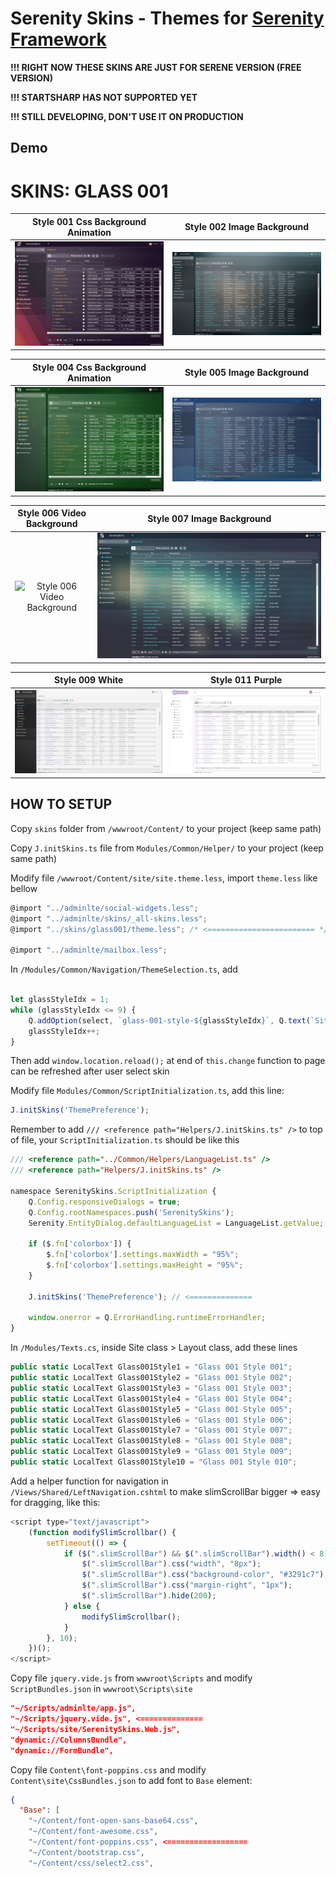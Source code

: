 # Serenity Skins - Themes for [Serenity Framework](https://github.com/volkanceylan/Serenity)

**!!! RIGHT NOW THESE SKINS ARE JUST FOR SERENE VERSION (FREE VERSION)**

**!!! STARTSHARP HAS NOT SUPPORTED YET**

**!!! STILL DEVELOPING, DON'T USE IT ON PRODUCTION**

## Demo

# SKINS: GLASS 001

**Style 001 Css Background Animation**             |  **Style 002 Image Background**
:-------------------------:|:-------------------------:
![Style 001 Css Background Animation](https://github.com/minhhungit/SerenitySkins/blob/main/assets/images/glass-001-ver2/style01.gif?raw=true)  |  ![Style 002 Image Background](https://github.com/minhhungit/SerenitySkins/blob/main/assets/images/glass-001-ver2/img-003.jpg?raw=true)

**Style 004 Css Background Animation**             |  **Style 005 Image Background**
:-------------------------:|:-------------------------:
![Style 004 Css Background Animation](https://github.com/minhhungit/SerenitySkins/blob/main/assets/images/glass-001-ver2/style04.gif?raw=true)  |  ![Style 005 Image Background](https://github.com/minhhungit/SerenitySkins/blob/main/assets/images/glass-001-ver2/img-005.jpg?raw=true)

**Style 006 Video Background**             |  **Style 007 Image Background**
:-------------------------:|:-------------------------:
![Style 006 Video Background](https://github.com/minhhungit/SerenitySkins/blob/main/assets/images/glass-001-ver2/style06.gif?raw=true)  |  ![Style 007 Image Background](https://github.com/minhhungit/SerenitySkins/blob/main/assets/images/glass-001-ver2/img-009.jpg?raw=true)

**Style 009 White**             |  **Style 011 Purple**
:-------------------------:|:-------------------------:
![Style 009 White](https://github.com/minhhungit/SerenitySkins/blob/main/assets/images/glass-001-ver2/img-011.jpg?raw=true)  |  ![Style 011 Purple](https://github.com/minhhungit/SerenitySkins/blob/main/assets/images/glass-001-ver2/img-013.jpg?raw=true)


## HOW TO SETUP

Copy `skins` folder from `/wwwroot/Content/` to your project (keep same path)

Copy `J.initSkins.ts` file from `Modules/Common/Helper/` to your project (keep same path)

Modify file `/wwwroot/Content/site/site.theme.less`, import `theme.less` like bellow
```javascript
@import "../adminlte/social-widgets.less";
@import "../adminlte/skins/_all-skins.less";
@import "../skins/glass001/theme.less"; /* <======================== */

@import "../adminlte/mailbox.less";
```


In `/Modules/Common/Navigation/ThemeSelection.ts`, add 

```javascript

let glassStyleIdx = 1;
while (glassStyleIdx <= 9) {
	Q.addOption(select, `glass-001-style-${glassStyleIdx}`, Q.text(`Site.Layout.Glass001Style${glassStyleIdx}`));
	glassStyleIdx++;
}
```

Then add `window.location.reload();` at end of `this.change` function to page can be refreshed after user select skin

Modify file `Modules/Common/ScriptInitialization.ts`, add this line:
```javascript
J.initSkins('ThemePreference');
```

Remember to add `/// <reference path="Helpers/J.initSkins.ts" />` to top of file, your `ScriptInitialization.ts` should be like this

```javascript
/// <reference path="../Common/Helpers/LanguageList.ts" />
/// <reference path="Helpers/J.initSkins.ts" />

namespace SerenitySkins.ScriptInitialization {
    Q.Config.responsiveDialogs = true;
    Q.Config.rootNamespaces.push('SerenitySkins');
    Serenity.EntityDialog.defaultLanguageList = LanguageList.getValue;

    if ($.fn['colorbox']) {
        $.fn['colorbox'].settings.maxWidth = "95%";
        $.fn['colorbox'].settings.maxHeight = "95%";
    }

    J.initSkins('ThemePreference'); // <==============

    window.onerror = Q.ErrorHandling.runtimeErrorHandler;
}
```

In `/Modules/Texts.cs`, inside Site class > Layout class, add these lines
```csharp
public static LocalText Glass001Style1 = "Glass 001 Style 001";
public static LocalText Glass001Style2 = "Glass 001 Style 002";
public static LocalText Glass001Style3 = "Glass 001 Style 003";
public static LocalText Glass001Style4 = "Glass 001 Style 004";
public static LocalText Glass001Style5 = "Glass 001 Style 005";
public static LocalText Glass001Style6 = "Glass 001 Style 006";
public static LocalText Glass001Style7 = "Glass 001 Style 007";
public static LocalText Glass001Style8 = "Glass 001 Style 008";
public static LocalText Glass001Style9 = "Glass 001 Style 009";
public static LocalText Glass001Style10 = "Glass 001 Style 010";
```


Add a helper function for navigation in `/Views/Shared/LeftNavigation.cshtml` to make slimScrollBar bigger => easy for dragging, like this:
```javascript
<script type="text/javascript">
	(function modifySlimScrollbar() {
		setTimeout(() => {
			if ($(".slimScrollBar") && $(".slimScrollBar").width() < 8) {
				$(".slimScrollBar").css("width", "8px");
				$(".slimScrollBar").css("background-color", "#3291c7");
				$(".slimScrollBar").css("margin-right", "1px");
				$(".slimScrollBar").hide(200);
			} else {
				modifySlimScrollbar();
			}
		}, 10);
	})();
</script>
```

Copy file `jquery.vide.js` from `wwwroot\Scripts` and modify `ScriptBundles.json` in `wwwroot\Scripts\site`

```json
"~/Scripts/adminlte/app.js",
"~/Scripts/jquery.vide.js", <==============
"~/Scripts/site/SerenitySkins.Web.js",
"dynamic://ColumnsBundle",
"dynamic://FormBundle",
```

Copy file `Content\font-poppins.css` and modify `Content\site\CssBundles.json` to add font to `Base` element:

```json
{
  "Base": [
    "~/Content/font-open-sans-base64.css",
    "~/Content/font-awesome.css",
    "~/Content/font-poppins.css", <==================
    "~/Content/bootstrap.css",
    "~/Content/css/select2.css",
```
